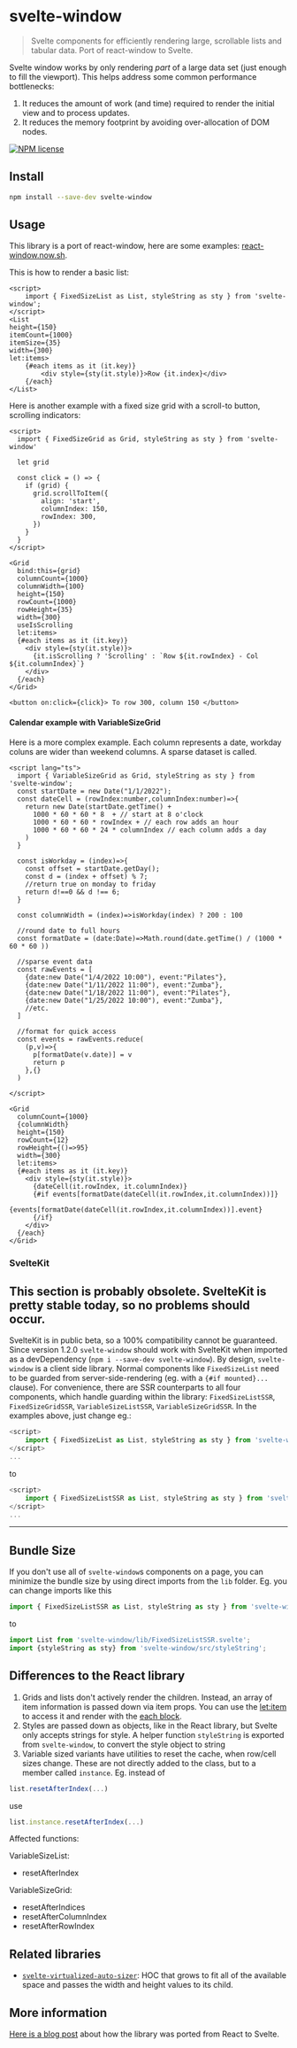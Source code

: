 # svelte-window

> Svelte components for efficiently rendering large, scrollable lists and tabular data. Port of react-window to Svelte.

Svelte window works by only rendering *part* of a large data set (just enough to fill the viewport). This helps address some common performance bottlenecks:
1. It reduces the amount of work (and time) required to render the initial view and to process updates.
2. It reduces the memory footprint by avoiding over-allocation of DOM nodes.

[![NPM license](https://img.shields.io/badge/license-mit-red.svg?style=for-the-badge)](LICENSE.md)

## Install

```bash
npm install --save-dev svelte-window
```

## Usage

This library is a port of react-window, here are some examples: [react-window.now.sh](https://react-window.now.sh/).

This is how to render a basic list:


```svelte
<script>
    import { FixedSizeList as List, styleString as sty } from 'svelte-window';
</script>
<List
height={150}
itemCount={1000}
itemSize={35}
width={300}
let:items>
    {#each items as it (it.key)}
        <div style={sty(it.style)}>Row {it.index}</div>        
    {/each}
</List>
```

Here is another example with a fixed size grid with a scroll-to button, scrolling indicators:

```svelte
<script>
  import { FixedSizeGrid as Grid, styleString as sty } from 'svelte-window'

  let grid

  const click = () => {
    if (grid) {
      grid.scrollToItem({
        align: 'start',
        columnIndex: 150,
        rowIndex: 300,
      })
    }
  }
</script>

<Grid
  bind:this={grid}
  columnCount={1000}
  columnWidth={100}
  height={150}
  rowCount={1000}
  rowHeight={35}
  width={300}
  useIsScrolling
  let:items>
  {#each items as it (it.key)}
    <div style={sty(it.style)}>
      {it.isScrolling ? 'Scrolling' : `Row ${it.rowIndex} - Col ${it.columnIndex}`}
    </div>
  {/each}
</Grid>

<button on:click={click}> To row 300, column 150 </button>
```

#### Calendar example with VariableSizeGrid

Here is a more complex example. Each column represents a date, workday coluns are wider than weekend columns. A sparse dataset is called.

```svelte
<script lang="ts">
  import { VariableSizeGrid as Grid, styleString as sty } from 'svelte-window';
  const startDate = new Date("1/1/2022");
  const dateCell = (rowIndex:number,columnIndex:number)=>{
    return new Date(startDate.getTime() + 
      1000 * 60 * 60 * 8  + // start at 8 o'clock
      1000 * 60 * 60 * rowIndex + // each row adds an hour
      1000 * 60 * 60 * 24 * columnIndex // each column adds a day
    )
  }
 
  const isWorkday = (index)=>{
    const offset = startDate.getDay();
    const d = (index + offset) % 7;
    //return true on monday to friday
    return d!==0 && d !== 6; 
  }

  const columnWidth = (index)=>isWorkday(index) ? 200 : 100

  //round date to full hours
  const formatDate = (date:Date)=>Math.round(date.getTime() / (1000 * 60 * 60 )) 

  //sparse event data
  const rawEvents = [
    {date:new Date("1/4/2022 10:00"), event:"Pilates"},
    {date:new Date("1/11/2022 11:00"), event:"Zumba"},
    {date:new Date("1/18/2022 11:00"), event:"Pilates"},
    {date:new Date("1/25/2022 10:00"), event:"Zumba"},
    //etc.
  ]
  
  //format for quick access
  const events = rawEvents.reduce(
    (p,v)=>{
      p[formatDate(v.date)] = v
      return p
    },{}
  )
  
</script>

<Grid
  columnCount={1000}
  {columnWidth}
  height={150}
  rowCount={12}
  rowHeight={()=>95}
  width={300}
  let:items>
  {#each items as it (it.key)}
    <div style={sty(it.style)}>
      {dateCell(it.rowIndex, it.columnIndex)}
      {#if events[formatDate(dateCell(it.rowIndex,it.columnIndex))]}
        {events[formatDate(dateCell(it.rowIndex,it.columnIndex))].event}
      {/if}
    </div>
  {/each}
</Grid>
```


### SvelteKit

This section is probably obsolete. SvelteKit is pretty stable today, so no problems should occur. 
----
SvelteKit is in public beta, so a 100% compatibility cannot be guaranteed. Since version 1.2.0 `svelte-window` should work with SvelteKit when imported as a devDependency (`npm i --save-dev svelte-window`). By design, `svelte-window` is a client side library. Normal components like `FixedSizeList` need to be guarded from server-side-rendering (eg. with a `{#if mounted}...` clause). For convenience, there are SSR counterparts to all four components, which handle guarding within the library: `FixedSizeListSSR`, `FixedSizeGridSSR`, `VariableSizeListSSR`, `VariableSizeGridSSR`. In the examples above, just change eg.:

```javascript
<script>
    import { FixedSizeList as List, styleString as sty } from 'svelte-window';
</script>
...
```

to 

```javascript
<script>
    import { FixedSizeListSSR as List, styleString as sty } from 'svelte-window';
</script>
...
```
---

## Bundle Size

If you don't use all of `svelte-window`s components on a page, you can minimize the bundle size by using direct imports from the `lib` folder. Eg. you can change imports like this

```javascript
import { FixedSizeListSSR as List, styleString as sty } from 'svelte-window';
```

to

```javascript
import List from 'svelte-window/lib/FixedSizeListSSR.svelte';
import {styleString as sty} from 'svelte-window/src/styleString';
```

## Differences to the React library

1. Grids and lists don't actively render the children. Instead, an array of item information is passed down via item props. You can use the [let:item](https://svelte.dev/tutorial/slot-props) to access it and render with the [each block](https://svelte.dev/tutorial/each-blocks).
2. Styles are passed down as objects, like in the React library, but Svelte only accepts strings for style. A helper function `styleString` is exported from `svelte-window`, to convert the style object to string
3. Variable sized variants have utilities to reset the cache, when row/cell sizes change. These are not directly added to the class, but to a member called `instance`. Eg. instead of

```javascript
list.resetAfterIndex(...)
```

use 

```javascript
list.instance.resetAfterIndex(...)
```

Affected functions:

VariableSizeList:

- resetAfterIndex

VariableSizeGrid:

- resetAfterIndices
- resetAfterColumnIndex
- resetAfterRowIndex

## Related libraries

* [`svelte-virtualized-auto-sizer`](https://npmjs.com/package/svelte-virtualized-auto-sizer): HOC that grows to fit all of the available space and passes the width and height values to its child.

## More information

[Here is a blog post](https://gradientdescent.de/porting-react-window) about how the library was ported from React to Svelte.

